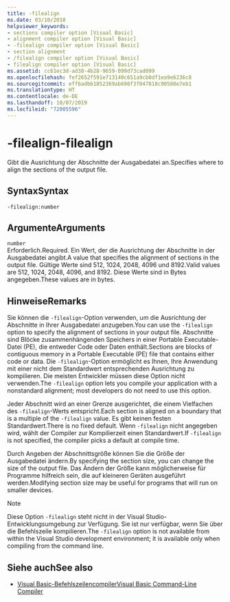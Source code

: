 ```yaml
---
title: -filealign
ms.date: 03/10/2018
helpviewer_keywords:
- sections compiler option [Visual Basic]
- alignment compiler option [Visual Basic]
- -filealign compiler option [Visual Basic]
- section alignment
- /filealign compiler option [Visual Basic]
- filealign compiler option [Visual Basic]
ms.assetid: cc61ec3d-ad38-4b28-9659-099d73cad099
ms.openlocfilehash: fef2652f591e713140c651a9cb0df1ea9e6236c8
ms.sourcegitcommit: eff6adb61852369ab690f3f047818c90580e7eb1
ms.translationtype: HT
ms.contentlocale: de-DE
ms.lasthandoff: 10/07/2019
ms.locfileid: "72005596"
---
```

# <a name="-filealign"></a><span data-ttu-id="7fba6-102">-filealign</span><span class="sxs-lookup"><span data-stu-id="7fba6-102">-filealign</span></span>
<span data-ttu-id="7fba6-103">Gibt die Ausrichtung der Abschnitte der Ausgabedatei an.</span><span class="sxs-lookup"><span data-stu-id="7fba6-103">Specifies where to align the sections of the output file.</span></span>  
  
## <a name="syntax"></a><span data-ttu-id="7fba6-104">Syntax</span><span class="sxs-lookup"><span data-stu-id="7fba6-104">Syntax</span></span>  
  
```console  
-filealign:number  
```  
  
## <a name="arguments"></a><span data-ttu-id="7fba6-105">Argumente</span><span class="sxs-lookup"><span data-stu-id="7fba6-105">Arguments</span></span>  
 `number`  
 <span data-ttu-id="7fba6-106">Erforderlich.</span><span class="sxs-lookup"><span data-stu-id="7fba6-106">Required.</span></span> <span data-ttu-id="7fba6-107">Ein Wert, der die Ausrichtung der Abschnitte in der Ausgabedatei angibt.</span><span class="sxs-lookup"><span data-stu-id="7fba6-107">A value that specifies the alignment of sections in the output file.</span></span> <span data-ttu-id="7fba6-108">Gültige Werte sind 512, 1024, 2048, 4096 und 8192.</span><span class="sxs-lookup"><span data-stu-id="7fba6-108">Valid values are 512, 1024, 2048, 4096, and 8192.</span></span> <span data-ttu-id="7fba6-109">Diese Werte sind in Bytes angegeben.</span><span class="sxs-lookup"><span data-stu-id="7fba6-109">These values are in bytes.</span></span>  
  
## <a name="remarks"></a><span data-ttu-id="7fba6-110">Hinweise</span><span class="sxs-lookup"><span data-stu-id="7fba6-110">Remarks</span></span>  
 <span data-ttu-id="7fba6-111">Sie können die `-filealign`-Option verwenden, um die Ausrichtung der Abschnitte in Ihrer Ausgabedatei anzugeben.</span><span class="sxs-lookup"><span data-stu-id="7fba6-111">You can use the `-filealign` option to specify the alignment of sections in your output file.</span></span> <span data-ttu-id="7fba6-112">Abschnitte sind Blöcke zusammenhängenden Speichers in einer Portable Executable-Datei (PE), die entweder Code oder Daten enthält.</span><span class="sxs-lookup"><span data-stu-id="7fba6-112">Sections are blocks of contiguous memory in a Portable Executable (PE) file that contains either code or data.</span></span> <span data-ttu-id="7fba6-113">Die `-filealign`-Option ermöglicht es Ihnen, Ihre Anwendung mit einer nicht dem Standardwert entsprechenden Ausrichtung zu kompilieren. Die meisten Entwickler müssen diese Option nicht verwenden.</span><span class="sxs-lookup"><span data-stu-id="7fba6-113">The `-filealign` option lets you compile your application with a nonstandard alignment; most developers do not need to use this option.</span></span>  
  
 <span data-ttu-id="7fba6-114">Jeder Abschnitt wird an einer Grenze ausgerichtet, die einem Vielfachen des `-filealign`-Werts entspricht.</span><span class="sxs-lookup"><span data-stu-id="7fba6-114">Each section is aligned on a boundary that is a multiple of the `-filealign` value.</span></span> <span data-ttu-id="7fba6-115">Es gibt keinen festen Standardwert.</span><span class="sxs-lookup"><span data-stu-id="7fba6-115">There is no fixed default.</span></span> <span data-ttu-id="7fba6-116">Wenn `-filealign` nicht angegeben wird, wählt der Compiler zur Kompilierzeit einen Standardwert.</span><span class="sxs-lookup"><span data-stu-id="7fba6-116">If `-filealign` is not specified, the compiler picks a default at compile time.</span></span>  
  
 <span data-ttu-id="7fba6-117">Durch Angeben der Abschnittsgröße können Sie die Größe der Ausgabedatei ändern.</span><span class="sxs-lookup"><span data-stu-id="7fba6-117">By specifying the section size, you can change the size of the output file.</span></span> <span data-ttu-id="7fba6-118">Das Ändern der Größe kann möglicherweise für Programme hilfreich sein, die auf kleineren Geräten ausgeführt werden.</span><span class="sxs-lookup"><span data-stu-id="7fba6-118">Modifying section size may be useful for programs that will run on smaller devices.</span></span>  
  
> [!NOTE]
> <span data-ttu-id="7fba6-119">Diese Option `-filealign` steht nicht in der Visual Studio-Entwicklungsumgebung zur Verfügung. Sie ist nur verfügbar, wenn Sie über die Befehlszeile kompilieren.</span><span class="sxs-lookup"><span data-stu-id="7fba6-119">The `-filealign` option is not available from within the Visual Studio development environment; it is available only when compiling from the command line.</span></span>  
  
## <a name="see-also"></a><span data-ttu-id="7fba6-120">Siehe auch</span><span class="sxs-lookup"><span data-stu-id="7fba6-120">See also</span></span>

- [<span data-ttu-id="7fba6-121">Visual Basic-Befehlszeilencompiler</span><span class="sxs-lookup"><span data-stu-id="7fba6-121">Visual Basic Command-Line Compiler</span></span>](../../../visual-basic/reference/command-line-compiler/index.md)
